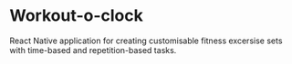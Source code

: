 # Workout-o-clock

React Native application for creating customisable fitness excersise sets with time-based and repetition-based tasks.
